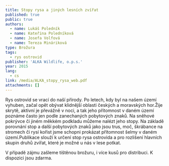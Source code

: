 ```yaml
---
title: Stopy rysa a jiných lesních zvířat
published: true
public: true
authors:
  - name: Lukáš Poledník
  - name: Kateřina Poledníková
  - name: Josefa Volfová
  - name: Tereza Mináriková
type: Brožura
tags:
  - rys ostrovid
publisher: 'ALKA Wildlife, o.p.s.'
year: 2015
lang:
  - cs
link: /media/ALKA_stopy_rysa_web.pdf
attachments: []
---
```

Rys ostrovid se vrací do naší přírody. Po letech, kdy byl na našem území vyhuben, začal opět obývat klidnější oblasti českých a moravských hor.Žije skrytě, aktivní je převážně v noci, a tak jeho přítomnost v daném území poznáme často jen podle zanechaných pobytových znaků. Na sněhové pokrývce či jiném měkkém podkladu můžeme nalézt jeho stopy. Na základě porovnání stop a další pobytových znaků jako jsou trus, moč, škrábance na stromech či rysí kořist jsme schopni prokázat přítomnost šelmy v daném území.Publikace slouží k určení stop rysa ostrovida a pro rozlišení hlavních skupin druhů zvířat, které je možné u nás v lese potkat.

V případě zájmu zašleme tištěnou brožuru, i více kusů pro distribuci. K dispozici jsou zdarma.
